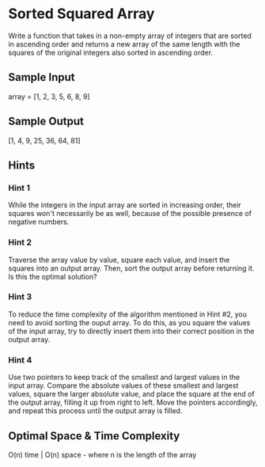# Sorted Squared Array


Write a function that takes in a non-empty array of integers that are 
sorted in ascending order and returns a new array of the same length 
with the squares of the original integers also sorted in ascending order.

## Sample Input
array = [1, 2, 3, 5, 6, 8, 9]

## Sample Output
[1, 4, 9, 25, 36, 64, 81]

## Hints
### Hint 1
While the integers in the input array are sorted in increasing order, their squares won't necessarily be as well, because of the possible presence of negative numbers.
### Hint 2
Traverse the array value by value, square each value, and insert the squares into an output array. Then, sort the output array before returning it. Is this the optimal solution?
### Hint 3
To reduce the time complexity of the algorithm mentioned in Hint #2, you need to avoid sorting the ouput array. To do this, as you square the values of the input array, try to directly insert them into their correct position in the output array.
### Hint 4
Use two pointers to keep track of the smallest and largest values in the input array. Compare the absolute values of these smallest and largest values, square the larger absolute value, and place the square at the end of the output array, filling it up from right to left. Move the pointers accordingly, and repeat this process until the output array is filled.
## Optimal Space & Time Complexity
O(n) time | O(n) space - where n is the length of the array